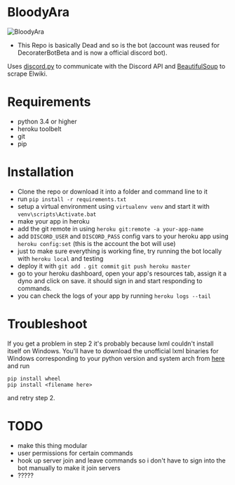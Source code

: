 # BloodyAra

![BloodyAra](https://i.gyazo.com/87a5b318e3ddc447d8008292ac44f835.png)

 * This Repo is basically Dead and so is the bot (account was reused for DecoraterBotBeta and is now a official discord bot).

Uses [discord.py](https://github.com/Rapptz/discord.py) to communicate with the Discord API and [BeautifulSoup](http://www.crummy.com/software/BeautifulSoup/) to scrape Elwiki.

# Requirements
*  python 3.4 or higher
*  heroku toolbelt
*  git
*  pip

# Installation

*  Clone the repo or download it into a folder and command line to it
*  run `pip install -r requirements.txt`
*  setup a virtual environment using `virtualenv venv` and start it with `venv\scripts\Activate.bat`
*  make your app in heroku
*  add the git remote in using `heroku git:remote -a your-app-name`
*  add `DISCORD_USER` and `DISCORD_PASS` config vars to your heroku app using `heroku config:set` (this is the account the bot will use)
*  just to make sure everything is working fine, try running the bot locally with `heroku local` and testing
*  deploy it with `git add .` `git commit` `git push heroku master`
*  go to your heroku dashboard, open your app's resources tab, assign it a dyno and click on save. it should sign in and start responding to commands.
*  you can check the logs of your app by running `heroku logs --tail`

# Troubleshoot

If you get a problem in step 2 it's probably because lxml couldn't install itself on Windows. You'll have to download the unofficial lxml binaries for Windows corresponding to your python version and system arch from [here](http://www.lfd.uci.edu/~gohlke/pythonlibs/#lxml) and run

    pip install wheel
    pip install <filename here>

and retry step 2.

# TODO

* make this thing modular
* user permissions for certain commands
* hook up server join and leave commands so i don't have to sign into the bot manually to make it join servers
* ?????
